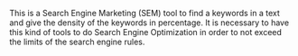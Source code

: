 This is a Search Engine Marketing (SEM) tool to find a keywords in a text and give the density of the keywords in percentage. It is necessary to have this kind of tools to do Search Engine Optimization in order to not exceed the limits of the search engine rules.